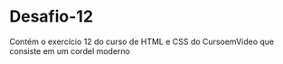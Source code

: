 # Desafio-12
 Contém o exercício 12 do curso de HTML e CSS do CursoemVideo que consiste em um cordel moderno
